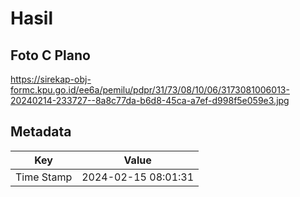 # Hasil

## Foto C Plano

https://sirekap-obj-formc.kpu.go.id/ee6a/pemilu/pdpr/31/73/08/10/06/3173081006013-20240214-233727--8a8c77da-b6d8-45ca-a7ef-d998f5e059e3.jpg


## Metadata

| Key        | Value               |
| ---------- | ------------------- |
| Time Stamp | 2024-02-15 08:01:31 |




